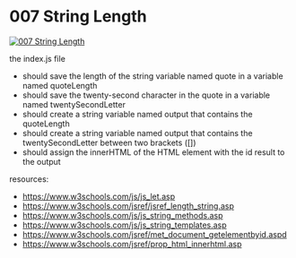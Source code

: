 # 007 String Length

[![007 String Length](https://img.youtube.com/vi/X_SN4AFo21s/0.jpg)](https://www.youtube.com/watch?v=X_SN4AFo21s)

the index.js file
- should save the length of the string variable named quote in a variable named quoteLength
- should save the twenty-second character in the quote in a variable named twentySecondLetter
- should create a string variable named output that contains the quoteLength 
- should create a string variable named output that contains the twentySecondLetter between two brackets ([])
- should assign the innerHTML of the HTML element with the id result to the output

resources:
- https://www.w3schools.com/js/js_let.asp
- https://www.w3schools.com/jsref/jsref_length_string.asp
- https://www.w3schools.com/js/js_string_methods.asp
- https://www.w3schools.com/js/js_string_templates.asp
- https://www.w3schools.com/jsref/met_document_getelementbyid.aspd
- https://www.w3schools.com/jsref/prop_html_innerhtml.asp